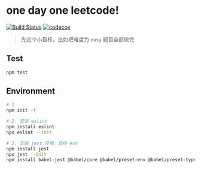 # one day one leetcode!

[![Build Status](https://www.travis-ci.org/lpeihan/leetcode-javascript.svg?branch=master)](https://www.travis-ci.org/lpeihan/leetcode-javascript)
[![codecov](https://codecov.io/gh/lpeihan/leetcode-javascript/branch/master/graph/badge.svg)](https://codecov.io/gh/lpeihan/leetcode-javascript)

> 先定个小目标，比如把难度为 `easy` 题目全部做完

## Test

```bash
npm test
```

## Environment

```bash
# 1
npm init -f

# 2. 安装 eslint
npm install eslint
npx eslint --init

# 3. 安装 jest 环境，支持 es6
npm install jest
npx jest --init
npm install babel-jest @babel/core @babel/preset-env @babel/preset-typescript -D
```

